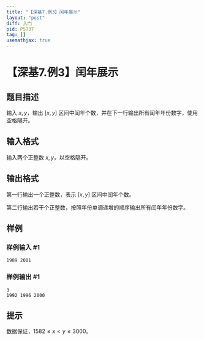 ```yaml
---
title: "【深基7.例3】闰年展示"
layout: "post"
diff: 入门
pid: P5737
tag: []
usemathjax: true
---
```


# 【深基7.例3】闰年展示
## 题目描述

输入 $x,y$，输出 $[x,y]$ 区间中闰年个数，并在下一行输出所有闰年年份数字，使用空格隔开。
## 输入格式

输入两个正整数 $x,y$，以空格隔开。
## 输出格式

第一行输出一个正整数，表示 $[x,y]$ 区间中闰年个数。

第二行输出若干个正整数，按照年份单调递增的顺序输出所有闰年年份数字。
## 样例

### 样例输入 #1
```
1989 2001
```
### 样例输出 #1
```
3
1992 1996 2000
```
## 提示

数据保证，$1582\le x < y \le 3000$。
